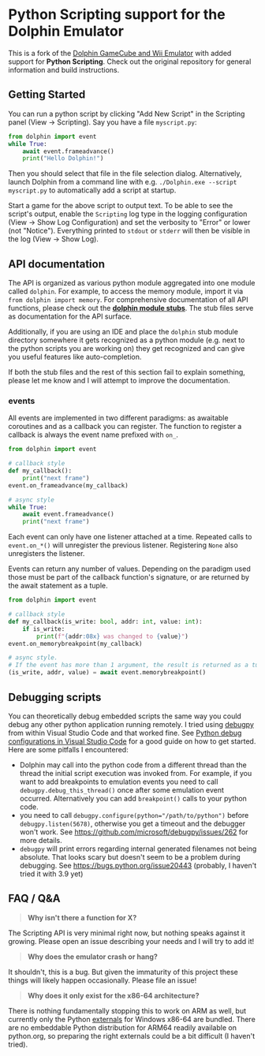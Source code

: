 # Python Scripting support for the Dolphin Emulator

This is a fork of the [Dolphin GameCube and Wii Emulator](https://github.com/dolphin-emu/dolphin)
with added support for **Python Scripting**.
Check out the original repository for general information and build instructions.

## Getting Started

You can run a python script by clicking "Add New Script" in the Scripting panel (View -> Scripting).
Say you have a file `myscript.py`:
```python
from dolphin import event
while True:
    await event.frameadvance()
    print("Hello Dolphin!")
```
Then you should select that file in the file selection dialog.
Alternatively, launch Dolphin from a command line with e.g. `./Dolphin.exe --script myscript.py`
to automatically add a script at startup.

Start a game for the above script to output text.
To be able to see the script's output, enable the `Scripting` log type in the logging configuration (View -> Show Log Configuration) and set the verbosity to "Error" or lower (not "Notice").
Everything printed to `stdout` or `stderr` will then be visible in the log (View -> Show Log).


## API documentation

The API is organized as various python module aggregated into one module called `dolphin`.
For example, to access the memory module, import it via `from dolphin import memory`.
For comprehensive documentation of all API functions, please check out the **[dolphin module stubs](python-stubs/dolphin)**.
The stub files serve as documentation for the API surface.

Additionally, if you are using an IDE and place the `dolphin` stub module directory somewhere it gets recognized as a python module
(e.g. next to the python scripts you are working on) they get recognized and can give you useful features like auto-completion.

If both the stub files and the rest of this section fail to explain something,
please let me know and I will attempt to improve the documentation.

### events

All events are implemented in two different paradigms: as awaitable coroutines and as a callback you can register.
The function to register a callback is always the event name prefixed with `on_`.
```python
from dolphin import event

# callback style
def my_callback():
    print("next frame")
event.on_frameadvance(my_callback)

# async style
while True:
    await event.frameadvance()
    print("next frame")
```

Each event can only have one listener attached at a time.
Repeated calls to `event.on_*()` will unregister the previous listener.
Registering `None` also unregisters the listener.

Events can return any number of values.
Depending on the paradigm used those must be part of the callback function's signature,
or are returned by the await statement as a tuple.
```python
from dolphin import event

# callback style
def my_callback(is_write: bool, addr: int, value: int):
    if is_write:
        print(f"{addr:08x} was changed to {value}")
event.on_memorybreakpoint(my_callback)

# async style.
# If the event has more than 1 argument, the result is returned as a tuple.
(is_write, addr, value) = await event.memorybreakpoint()
```


## Debugging scripts

You can theoretically debug embedded scripts the same way you could debug any other python application running remotely.
I tried using [debugpy](https://github.com/microsoft/debugpy) from within Visual Studio Code and that worked fine.
See [Python debug configurations in Visual Studio Code](https://code.visualstudio.com/docs/python/debugging)
for a good guide on how to get started.
Here are some pitfalls I encountered:

- Dolphin may call into the python code from a different thread than the thread
  the initial script execution was invoked from.
  For example, if you want to add breakpoints to emulation events you need to call
  `debugpy.debug_this_thread()` once after some emulation event occurred.
  Alternatively you can add `breakpoint()` calls to your python code.
- you need to call `debugpy.configure(python="/path/to/python")` before
  `debugpy.listen(5678)`, otherwise you get a timeout and the debugger won't work.
  See https://github.com/microsoft/debugpy/issues/262 for more details.
- `debugpy` will print errors regarding internal generated filenames not being absolute.
  That looks scary but doesn't seem to be a problem during debugging.
  See https://bugs.python.org/issue20443 (probably, I haven't tried it with 3.9 yet)


## FAQ / Q&A

> **Why isn't there a function for X?**

The Scripting API is very minimal right now, but nothing speaks against it growing.
Please open an issue describing your needs and I will try to add it!

> **Why does the emulator crash or hang?**

It shouldn't, this is a bug. But given the immaturity of this project these things will likely happen occasionally.
Please file an issue!

> **Why does it only exist for the x86-64 architecture?**

There is nothing fundamentally stopping this to work on ARM as well,
but currently only the Python [externals](Externals) for Windows x86-64 are bundled.
There are no embeddable Python distribution for ARM64 readily available on python.org,
so preparing the right externals could be a bit difficult (I haven't tried).
